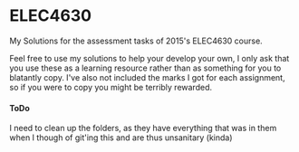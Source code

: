 # ELEC4630
My Solutions for the assessment tasks of 2015's ELEC4630 course.

Feel free to use my solutions to help your develop your own, I only ask that you use these as a learning resource rather than as something for you to blatantly copy.
I've also not included the marks I got for each assignment, so if you were to copy you might be terribly rewarded.

#### ToDo
I need to clean up the folders, as they have everything that was in them when I though of git'ing this and are thus unsanitary (kinda)
